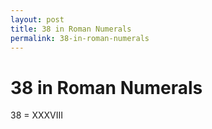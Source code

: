 ```yaml
---
layout: post
title: 38 in Roman Numerals
permalink: 38-in-roman-numerals
---
```


# 38 in Roman Numerals

38 = XXXVIII
